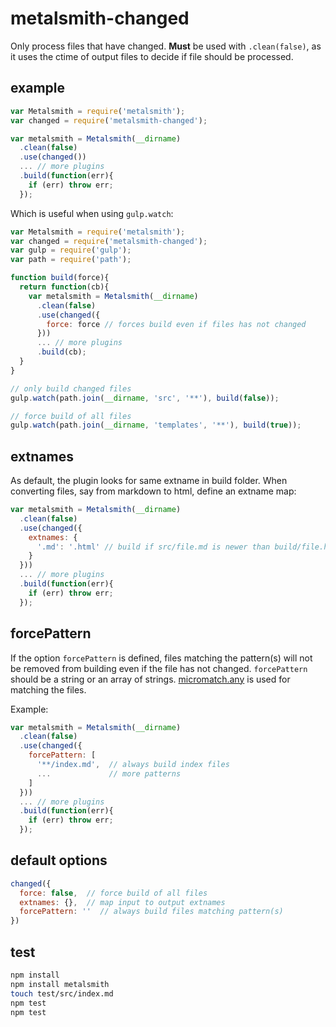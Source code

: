 # metalsmith-changed
Only process files that have changed. **Must** be used with `.clean(false)`, as
it uses the ctime of output files to decide if file should be processed.


## example
```js
var Metalsmith = require('metalsmith');
var changed = require('metalsmith-changed');

var metalsmith = Metalsmith(__dirname)
  .clean(false)
  .use(changed())
  ... // more plugins
  .build(function(err){
    if (err) throw err;
  });
```


Which is useful when using `gulp.watch`:

```js
var Metalsmith = require('metalsmith');
var changed = require('metalsmith-changed');
var gulp = require('gulp');
var path = require('path');

function build(force){
  return function(cb){
    var metalsmith = Metalsmith(__dirname)
      .clean(false)
      .use(changed({
        force: force // forces build even if files has not changed
      }))
      ... // more plugins
      .build(cb);
  }
}

// only build changed files
gulp.watch(path.join(__dirname, 'src', '**'), build(false));

// force build of all files
gulp.watch(path.join(__dirname, 'templates', '**'), build(true));
```


## extnames
As default, the plugin looks for same extname in build folder. When converting
files, say from markdown to html, define an extname map:

```js
var metalsmith = Metalsmith(__dirname)
  .clean(false)
  .use(changed({
    extnames: {
      '.md': '.html' // build if src/file.md is newer than build/file.html
    }
  }))
  ... // more plugins
  .build(function(err){
    if (err) throw err;
  });
```


## forcePattern
If the option `forcePattern` is defined, files matching the pattern(s) will not
be removed from building even if the file has not changed. `forcePattern` should
be a string or an array of strings.
[micromatch.any](https://github.com/jonschlinkert/micromatch#any) is used for
matching the files.

Example:
```js
var metalsmith = Metalsmith(__dirname)
  .clean(false)
  .use(changed({
    forcePattern: [
      '**/index.md',  // always build index files
      ...             // more patterns
    ]
  }))
  ... // more plugins
  .build(function(err){
    if (err) throw err;
  });
```


## default options
```js
changed({
  force: false,  // force build of all files
  extnames: {},  // map input to output extnames
  forcePattern: ''  // always build files matching pattern(s)
})
```


## test
```sh
npm install
npm install metalsmith
touch test/src/index.md
npm test
npm test
```
